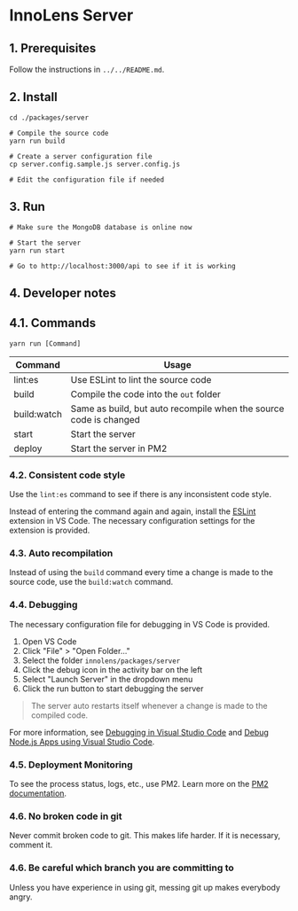 # InnoLens Server

## 1. Prerequisites

Follow the instructions in `../../README.md`.

## 2. Install

```shell
cd ./packages/server

# Compile the source code
yarn run build

# Create a server configuration file
cp server.config.sample.js server.config.js

# Edit the configuration file if needed
```

## 3. Run

```shell
# Make sure the MongoDB database is online now

# Start the server
yarn run start

# Go to http://localhost:3000/api to see if it is working
```

## 4. Developer notes

## 4.1. Commands

```shell
yarn run [Command]
```

| Command     | Usage |
| ----------- | ----- |
| lint:es     | Use ESLint to lint the source code |
| build       | Compile the code into the `out` folder |
| build:watch | Same as build, but auto recompile when the source code is changed |
| start       | Start the server |
| deploy      | Start the server in PM2 |

### 4.2. Consistent code style

Use the `lint:es` command to see if there is any inconsistent code style.

Instead of entering the command again and again, install the [ESLint](https://marketplace.visualstudio.com/items?itemName=dbaeumer.vscode-eslint) extension in VS Code. The necessary configuration settings for the extension is provided.

### 4.3. Auto recompilation

Instead of using the `build` command every time a change is made to the source code, use the `build:watch` command.

### 4.4. Debugging

The necessary configuration file for debugging in VS Code is provided.

1.  Open VS Code
2.  Click "File" > "Open Folder..."
3.  Select the folder `innolens/packages/server`
4.  Click the debug icon in the activity bar on the left
5.  Select "Launch Server" in the dropdown menu
6.  Click the run button to start debugging the server

> The server auto restarts itself whenever a change is made to the compiled code.

For more information, see [Debugging in Visual Studio Code](https://code.visualstudio.com/docs/editor/debugging) and [Debug Node.js Apps using Visual Studio Code](https://code.visualstudio.com/docs/nodejs/nodejs-debugging).

### 4.5. Deployment Monitoring

To see the process status, logs, etc., use PM2. Learn more on the [PM2 documentation](http://pm2.keymetrics.io/docs/usage/pm2-doc-single-page/).

### 4.6. No broken code in git

Never commit broken code to git. This makes life harder. If it is necessary, comment it.

### 4.6. Be careful which branch you are committing to

Unless you have experience in using git, messing git up makes everybody angry.
